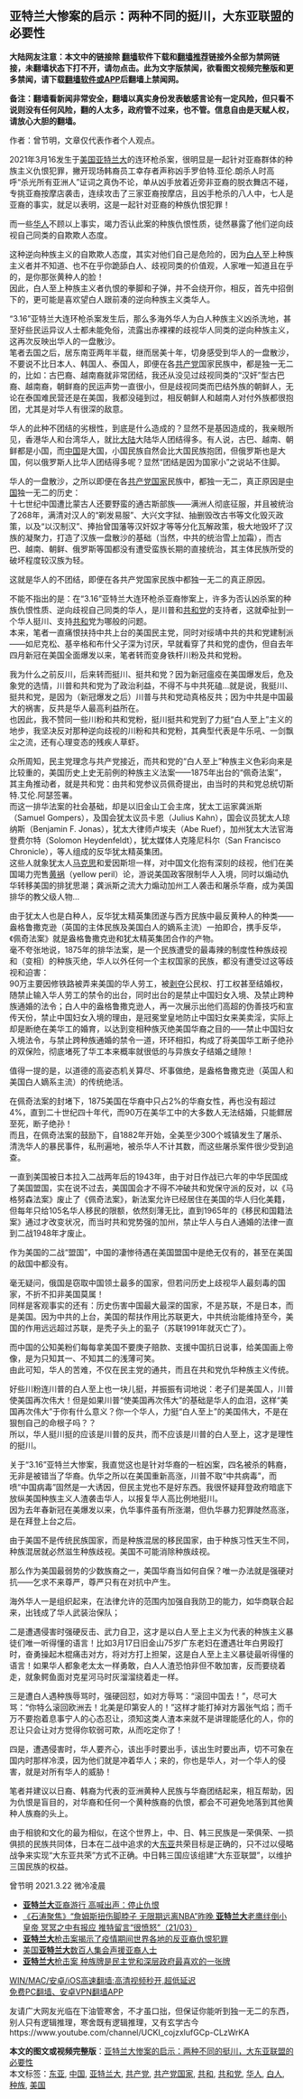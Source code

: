  <h2>亚特兰大惨案的启示：两种不同的挺川，大东亚联盟的必要性</h2> <p class="notice"><b>大陆网友注意：本文中的链接除 <a href="https://github.com/bannedbook/fanqiang" >翻墙</a>软件下载和<a href="https://github.com/killgcd/justmysocks/blob/master/README.md">翻墙推荐</a>链接外全部为禁网链接，未翻墙状态下打不开，请勿点击。此为文字版禁闻，欲看图文视频完整版和更多禁闻，请下载<a href="https://github.com/bannedbook/fanqiang">翻墙软件或APP</a>后翻墙上禁闻网。</p><p>备注：翻墙看新闻非常安全，翻墙以真实身份发表敏感言论有一定风险，但只看不说则没有任何风险，翻的人太多，政府管不过来，也不管。信息自由是天赋人权，请放心大胆的翻墙。</b></p>  <div class="entry"> <p>作者：曾节明，文章仅代表作者个人观点。</p> <p>2021年3月16发生于<a href="https://www.bannedbook.org/bnews/tag/%e7%be%8e%e5%9b%bd/" class="st_tag internal_tag" rel="tag" title="标签 美国 下的日志">美国</a><a href="https://www.bannedbook.org/bnews/tag/%E4%BA%9A%E7%89%B9%E5%85%B0%E5%A4%A7/" class="st_tag internal_tag" rel="tag" title="标签 亚特兰大 下的日志">亚特兰大</a>的连环枪杀案，很明显是一起针对亚裔群体的种族主义仇恨犯罪，撇开现场韩裔员工幸存者声称凶手罗伯特.亚伦.朗杀人时高呼“杀光所有亚洲人”证词之真伪不论，单从凶手放着近旁非亚裔的脱衣舞店不碰，专挑亚裔按摩店袭击，连续攻击了三家亚裔按摩店，且凶手枪杀的八人中，七人是亚裔的事实，就足以表明，这是一起针对亚裔的种族仇恨犯罪！</p> <p>而一些<a href="https://www.bannedbook.org/bnews/tag/%e5%8d%8e%e4%ba%ba/" class="st_tag internal_tag" rel="tag" title="标签 华人 下的日志">华人</a>不顾以上事实，竭力否认此案的种族仇恨性质，徒然暴露了他们逆向歧视自己同类的自欺欺人态度。</p> <p>这种逆向种族主义的自欺欺人态度，其实对他们自己是危险的，因为<a href="https://www.bannedbook.org/bnews/tag/%E7%99%BD%E4%BA%BA/" class="st_tag internal_tag" rel="tag" title="标签 白人 下的日志">白人</a>至上种族主义者并不知道、也不在乎你跪舔白人、歧视同类的价值观，人家唯一知道且在乎的，是你那张黄种人的脸！<br /> 因此，白人至上种族主义者仇恨的拳脚和子弹，并不会绕开你，相反，首先中招倒下的，更可能是喜欢望白人跟前凑的逆向种族主义类华人。</p> <p>“3.16”亚特兰大连环枪杀案发生后，那么多海外华人为白人种族主义凶杀洗地，甚至好些民运异议人士都未能免俗，流露出赤裸裸的歧视华人同类的逆向种族主义，这再次反映出华人的一盘散沙。<br /> 笔者去国之后，居东南亚两年半载，继而居美十年，切身感受到华人的一盘散沙，不要说不比日本人、韩国人、泰国人，即便在各<a href="https://www.bannedbook.org/bnews/tag/%e5%85%b1%e4%ba%a7%e5%85%9a/" class="st_tag internal_tag" rel="tag" title="标签 共产党 下的日志">共产党</a>国家民族中，都是独一无二的，比如：古巴裔、越南裔就非常团结，我还从没见过歧视同类的“汉奸”型古巴裔、越南裔，朝鲜裔的民运声势一直很小，但是歧视同类而巴结外族的朝鲜人，无论在泰国难民营还是在美国，我都没碰到过，相反朝鲜人和越南人对付外族都很抱团，尤其是对华人有很深的敌意。</p> <p>华人的此种不团结的劣根性，到底是什么造成的？显然不是基因造成的，我亲眼所见，香港华人和台湾华人，就比<span class='wp_keywordlink_affiliate'><a href="https://www.bannedbook.org/" title="大陆" target="_blank">大陆</a></span>大陆华人团结得多。有人说，古巴、越南、朝鲜都是小国，而<span class='wp_keywordlink_affiliate'><a href="https://www.bannedbook.org/" title="中国" target="_blank">中国</a></span>是大国，小国民族自然会比大国民族抱团，但俄罗斯也是大国，何以俄罗斯人比华人团结得多呢？显然“团结是因为国家小”之说站不住脚。</p> <p>华人的一盘散沙，之所以即便在各<a href="https://www.bannedbook.org/bnews/tag/%e5%85%b1%e4%ba%a7%e5%85%9a%e5%9b%bd%e5%ae%b6/" class="st_tag internal_tag" rel="tag" title="标签 共产党国家 下的日志">共产党国家</a>民族中，都独一无二，真正原因是<a href="https://www.bannedbook.org/bnews/tag/%E4%B8%AD%E5%9B%BD/" class="st_tag internal_tag" rel="tag" title="标签 中国 下的日志">中国</a>独一无二的历史：<br /> 十七世纪中国遭比蒙古人还要野蛮的通古斯部族——满洲人彻底征服，并且被统治了268年，满清对汉人的“剃发易服”、大兴文字狱、抽删毁改古书等文化毁灭政策，以及“以汉制汉”、捧抬曾国藩等汉奸奴才等等分化瓦解政策，极大地毁坏了汉族的凝聚力，打造了汉族一盘散沙的基础（当然，中共的统治雪上加霜），而古巴、越南、朝鲜、俄罗斯等国都没有遭受蛮族长期的直接统治，其主体民族所受的破坏程度较汉族为轻。</p>  <p>这就是华人的不团结，即便在各共产党国家民族中都独一无二的真正原因。</p> <p>不能不指出的是：在“3.16”亚特兰大连环枪杀亚裔惨案上，许多为否认凶杀案的种族仇恨性质、逆向歧视自己同类的华人，是川普和<a href="https://www.bannedbook.org/bnews/tag/%e5%85%b1%e5%92%8c%e5%85%9a/" class="st_tag internal_tag" rel="tag" title="标签 共和党 下的日志">共和党</a>的支持者，这就牵扯到一个华人挺川、支持<a href="https://www.bannedbook.org/bnews/tag/%E5%85%B1%E5%92%8C/" class="st_tag internal_tag" rel="tag" title="标签 共和 下的日志">共和</a>党为哪般的问题。<br /> 本来，笔者一直痛恨扶持中共上台的美国民主党，同时对绥靖中共的共和党建制派——如尼克松、基辛格和布什父子深为讨厌，早就看穿了共和党的虚伪，但自去年四月新冠在美国全面爆发以来，笔者转而变身铁杆川粉及共和党粉。</p> <p>我为什么之前反川，后来转而挺川、挺共和党？因为新冠瘟疫在美国爆发后，危及象党的选情，川普和共和党为了政治利益，不得不与中共死磕&#8230;就是说，我挺川、挺共和党，是因为（新冠爆发之后）川普与共和党动真格反共；因为中共是中国最大的祸害，反共是华人最高利益所在。<br /> 也因此，我不赞同一些川粉和共和党粉，挺川挺共和党到了力挺“白人至上”主义的地步，我坚决反对那种逆向歧视的川粉和共和党粉，其典型代表是牛乐吼、一剑飘尘之流，还有心理变态的残疾人草虾。</p> <p>众所周知，民主党理念与共产党接近，而共和党的“白人至上”种族主义色彩向来是比较重的，美国历史上史无前例的种族主义法案——1875年出台的“佩奇法案”，其主角推动者，就是共和党：由共和党参议员佩奇提出，由当时的共和党总统切斯特.艾伦.阿瑟签署。<br /> 而这一排华法案的社会基础，却是以旧金山工会主席，犹太工运家龚派斯（Samuel Gompers），及国会犹太议员卡恩（Julius Kahn），国会议员犹太人琼纳斯（Benjamin F. Jonas），犹太大律师卢埃夫（Abe Ruef），加州犹太大法官海登费尔特（Solomon Heydenfeldt），犹太媒体人克隆尼科尔（San Francisco Chronicle），等人组成的反华犹太精英集团。<br /> 这些人就象犹太人<span class='wp_keywordlink'><a href="https://www.bannedbook.org/forum2/topic105.html" title="《马克思的成魔之路》" target="_blank">马克思</a></span>和爱因斯坦一样，对中国文化抱有深刻的歧视，他们在美国竭力兜售<span class='wp_keywordlink'><a href="https://www.bannedbook.org/forum2/topic125.html" title="《黄祸》" target="_blank">黄祸</a></span>（yellow peril）论，游说美国政客限制华人入境，同时以煽动仇华转移美国的排犹思潮；龚派斯之流大力煽动加州工人袭击和屠杀华裔，成为美国排华的教父级人物&#8230;</p> <p>由于犹太人也是白种人，反华犹太精英集团遂与西方民族中最反黄种人的种类——盎格鲁撒克逊（英国的主体民族及美国白人的嫡系主流）一拍即合，携手反华，《佩奇法案》就是盎格鲁撒克逊和犹太精英集团合作的产物。<br /> 毫不夸张地说，1875年的排华法案，是一个民族遭受的最毒辣的制度性种族歧视和（变相）的种族灭绝，华人以外任何一个主权国家的民族，都没有遭受过这等歧视和迫害：<br /> 90万主要因修铁路被弄来美国的华人劳工，被<span class='wp_keywordlink'><a href="https://www.bannedbook.org/forum2/topic21.html" title="《剥夺》 黄建民 著" target="_blank">剥夺</a></span>公民权、打工权甚至结婚权，随禁止输入华人劳工的禁令的出台，同时出台的是禁止中国妇女入境、及禁止跨种族通婚的法令；白人中的盎格鲁撒克逊人，再一次展示出他们高超的伪善技巧和宣传天份，禁止中国妇女入境的理由，是冠冕堂皇地防止中国妇女来美卖淫，实际上却是断绝在美华工的婚育，以达到变相种族灭绝美国华裔之目的——禁止中国妇女入境法令，与禁止跨种族通婚的禁令一道，环环相扣，构成了将美国华工断子绝孙的双保险，彻底堵死了华工本来概率就很低的与异族女子结婚之缝隙！</p> <p>值得一提的是，以道德的高姿态机关算尽、坏事做绝，是盎格鲁撒克逊（英国人和美国白人嫡系主流）的传统绝活。</p> <p>在佩奇法案的封堵下，1875美国在华裔中只占2%的华裔女性，再也没有超过4%，直到二十世纪四十年代，而90万在美华工中的大多数人无法结婚，只能鳏居至死，断子绝孙！<br /> 而且，在佩奇法案的鼓励下，自1882年开始，全美至少300个城镇发生了屠杀、清洗华人的暴民事件，私刑遍地，被杀华人不计其数，而这些屠杀案件很少受到追查。</p>  <p>一直到美国被日本拉入二战两年后的1943年，由于对日作战已六年的中华民国成了美国盟国，实在说不过去，美国国会才不得不冲破共和党保守派的反对，以《马格努森法案》废止了《佩奇法案》，新法案允许已经居住在美国的华人归化美籍，但每年只给105名华人移民的限额，依然刻薄无比，直到1965年的《移民和国籍法案》通过才改变状况，而当时共和党势强的加州，禁止华人与白人通婚的法律一直到二战1948年才废止。</p> <p>作为美国的二战“盟国”，中国的凄惨待遇在美国盟国中是绝无仅有的，甚至在美国的敌国中都没有。</p> <p>毫无疑问，俄国是窃取中国领土最多的国家，但若问历史上歧视华人最刻毒的国家，不折不扣非美国莫属！<br /> 同样是客观事实的还有：历史伤害中国最大最深的国家，不是苏联，不是日本，而是美国。因为中共的上台，美国的帮扶作用比苏联更大，中共统治能维持至今，美国的作用远远超过苏联，是秃子头上的虱子（苏联1991年就灭亡了）。</p> <p>而中国的公知美粉们每每拿美国不要庚子赔款、支援中国抗日说事，给美国画上帝像，是为只知其一、不知其二的浅薄可笑。<br /> 由此可知，华人的苦难，不仅在民主党的通共，而且在共和党仇华种族主义传统。</p> <p>好些川粉连川普的白人至上也一块儿挺，并振振有词地说：老子们是美国人，川普使美国再次伟大！但是如果川普“使美国再次伟大”的基础是华人的血泪，这样“美国再次伟大”于你有什么意义？你一个华人，力挺“白人至上”的美国伟大，不是在狠刨自己的命根子吗？？<br /> 所以，华人挺川挺的应该是川普的反共，而不应该是川普的白人至上，这才是理性的挺川。</p> <p>关于“3.16”亚特兰大惨案，我直觉这也是针对华裔的一桩凶案，四名被杀的韩裔，无非是被错当了华裔。仇华之所以在美国重新高涨，川普不取“中共病毒”，而喷“中国病毒”固然是一大诱因，但民主党也不是好东西。我很怀疑拜登政府暗底下放纵美国种族主义人渣袭击华人，以报复华人高比例地挺川。<br /> 因为去年春新冠在美爆发以来，仇华事件虽有所涨潮，但仇华暴力犯罪陡然高涨，是在拜登上台之后。</p> <p>由于美国不是传统民族国家，而是种族混居的移民国家，由于种族习性天生不同，种族混居就必然滋生种族歧视。美国不可能消除种族歧视。</p>  <p>那么作为美国最弱势的少数族裔之一，美国华裔当如何自保？唯一办法就是强硬对抗——乞求不来尊严，尊严只有在对抗中产生。</p> <p>海外华人一是组织起来，在法律允许的范围内加强自我防卫的能力，如华商联合起来，出钱成了华人武装治保队；</p> <p>二是遭遇侵害时强硬反击、武力自卫，这才是以白人至上主义为代表的种族主义暴徒们唯一听得懂的语言！比如3月17日旧金山75岁广东老妇在遭遇壮年白男殴打时，奋勇操起木棍痛击对方，将对方打上担架，这是白人至上主义暴徒最听得懂的语言！如果华人都象老太太一样勇敢，白人人渣恐怕非但不敢加害，反而要绕着走，就象鳄鱼面对克星河马时灰溜溜绕着走一样。</p> <p>三是遭白人遇种族辱骂时，强硬回怼，如对方辱骂：“滚回中国去！”，尽可大骂：“你特么滚回欧洲去！北美是印第安人的！”这样才能打掉对方嚣张气焰；而千万不要抱着息事宁人的心态忍让，须知这类人渣本来就不是讲理能感化的人，你的忍让只会让对方觉得你软弱可欺，从而吃定你了！</p> <p>四是，遭遇侵害时，华人要齐心，该出手时要出手，该出生时要出声，切不可象在国内时那样冷漠，因为他们就是冲着华人；来的，你也是华人，对一个华人的侵害，就是对所有华人的威胁！</p> <p>笔者并建议以日裔、韩裔为代表的亚洲黄种人民族与华裔团结起来，相互帮助，因为仇恨是盲目的，对华裔和任何一个黄种族裔的仇恨，都会不可避免地落到其他黄种人族裔的头上。</p> <p>由于相貌和文化的最为相似，在这个世界上，中、日、韩三民族是一荣俱荣、一损俱损的民族共同体，日本在二战中追求的大<a href="https://www.bannedbook.org/bnews/tag/%e4%b8%9c%e4%ba%9a/" class="st_tag internal_tag" rel="tag" title="标签 东亚 下的日志">东亚</a>共荣目标是正确的，只不过以侵略战争来实现“大东亚共荣”方式不正确。中日韩三国应该组建“大东亚联盟”，以维护三国民族的权益。</p>  <p>曾节明 2021.3.22 微冷凌晨</p> <ul class='op-related-articles' title='相关阅读'> <li><a href='https://www.bannedbook.org/bnews/worldnews/usa/20210322/1509971.html' target='_blank'><b>亚特兰大</b>亚裔游行 高喊出声：停止仇恨</a></li> <li><a href='https://www.bannedbook.org/bnews/bannedvideo/20210322/1509864.html' target='_blank'>《石涛聚焦》“詹姆斯扭伤脚脖子 无限期远离NBA”昨晚 <b>亚特兰大</b>老鹰绊倒小皇帝 冥冥之中有报应 推特留言“很愤怒”（21/03）</a></li> <li><a href='https://www.bannedbook.org/bnews/renquan/20210322/1509816.html' target='_blank'><b>亚特兰大</b>枪击案揭示了疫情期间世界各地的反亚裔仇恨犯罪</a></li> <li><a href='https://www.bannedbook.org/bnews/baitai/20210321/1509641.html' target='_blank'>美国<b>亚特兰大</b>数百人集会声援亚裔人士</a></li> <li><a href='https://www.bannedbook.org/bnews/ssgc/20210321/1509400.html' target='_blank'><b>亚特兰大</b>枪击案 种族牌是民主党和深层政府最喜欢的一张牌</a></li> </ul> <p class="texttj"> <a href="https://github.com/bannedbook/fanqiang/wiki/V2ray%E6%9C%BA%E5%9C%BA" target="_blank">WIN/MAC/安卓/iOS高速翻墙:高清视频秒开,超低延迟</a><br/> <a href="https://github.com/bannedbook/fanqiang/wiki/%E7%A6%81%E9%97%BB%E7%BD%91%E5%AE%89%E5%8D%93%E7%BF%BB%E5%A2%99%E6%96%B0%E9%97%BBAPP" target="_blank">免费PC翻墙、安卓VPN翻墙APP</a></p><p>友请广大网友光临在下油管寒舍，不才虽口拙，但保证你能听到独一无二的东西，别人只有逻辑推理，寒舍既有逻辑推理，又有玄学古今<br /> https://www.youtube.com/channel/UCKI_cojzxlufGCp-CLzWrKA</p><a name='sharetosocial'></a>       <div><b>本文的图文或视频完整版</b>：<a href='https://www.bannedbook.org/bnews/comments/20210322/1510144.html'>亚特兰大惨案的启示：两种不同的挺川，大东亚联盟的必要性</a></div>  </div><!--END ENTRY--> <div class="postfooter"> <div>本文标签：<a href="https://www.bannedbook.org/bnews/tag/%e4%b8%9c%e4%ba%9a/" rel="tag">东亚</a>, <a href="https://www.bannedbook.org/bnews/tag/%E4%B8%AD%E5%9B%BD/" rel="tag">中国</a>, <a href="https://www.bannedbook.org/bnews/tag/%E4%BA%9A%E7%89%B9%E5%85%B0%E5%A4%A7/" rel="tag">亚特兰大</a>, <a href="https://www.bannedbook.org/bnews/tag/%e5%85%b1%e4%ba%a7%e5%85%9a/" rel="tag">共产党</a>, <a href="https://www.bannedbook.org/bnews/tag/%e5%85%b1%e4%ba%a7%e5%85%9a%e5%9b%bd%e5%ae%b6/" rel="tag">共产党国家</a>, <a href="https://www.bannedbook.org/bnews/tag/%E5%85%B1%E5%92%8C/" rel="tag">共和</a>, <a href="https://www.bannedbook.org/bnews/tag/%e5%85%b1%e5%92%8c%e5%85%9a/" rel="tag">共和党</a>, <a href="https://www.bannedbook.org/bnews/tag/%e5%8d%8e%e4%ba%ba/" rel="tag">华人</a>, <a href="https://www.bannedbook.org/bnews/tag/%E7%99%BD%E4%BA%BA/" rel="tag">白人</a>, <a href="https://www.bannedbook.org/bnews/tag/%E7%A7%8D%E6%97%8F/" rel="tag">种族</a>, <a href="https://www.bannedbook.org/bnews/tag/%e7%be%8e%e5%9b%bd/" rel="tag">美国</a></div>  </div><!--END POSTFOOTER--> 